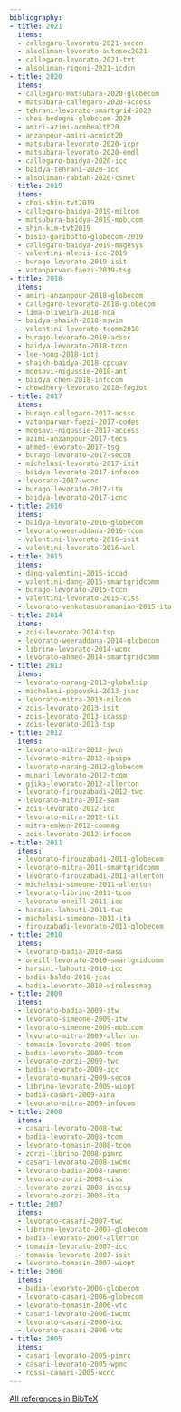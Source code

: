 ```yaml
---
bibliography:
- title: 2021
  items:
  - callegaro-levorato-2021-secon
  - alsoliman-levorato-autosec2021
  - callegaro-levorato-2021-tvt
  - alsoliman-rigoni-2021-icdcn
- title: 2020
  items:
  - callegaro-matsubara-2020-globecom
  - matsubara-callegaro-2020-access
  - tehrani-levorato-smartgrid-2020
  - choi-bedogni-globecom-2020
  - amiri-azimi-acmhealth20
  - anzanpour-amiri-acmiot20
  - matsubara-levorato-2020-icpr
  - matsubara-levorato-2020-emdl
  - callegaro-baidya-2020-icc
  - baidya-tehrani-2020-icc
  - alsoliman-rabiah-2020-csnet
- title: 2019
  items:
  - choi-shin-tvt2019
  - callegaro-baidya-2019-milcom
  - matsubara-baidya-2019-mobicom
  - shin-kim-tvt2019
  - bisio-garibotto-globecom-2019
  - callegaro-baidya-2019-magesys
  - valentini-alesii-icc-2019
  - burago-levorato-2019-isit
  - vatanparvar-faezi-2019-tsg
- title: 2018
  items:
  - amiri-anzanpour-2018-globecom
  - callegaro-levorato-2018-globecom
  - lima-oliveira-2018-nca
  - baidya-shaikh-2018-mswim
  - valentini-levorato-tcomm2018
  - burago-levorato-2018-acssc
  - baidya-levorato-2018-tccn
  - lee-hong-2018-iotj
  - shaikh-baidya-2018-cpcuav
  - moosavi-nigussie-2018-ant
  - baidya-chen-2018-infocom
  - chowdhery-levorato-2018-fogiot
- title: 2017
  items:
  - burago-callegaro-2017-acssc
  - vatanparvar-faezi-2017-codes
  - moosavi-nigussie-2017-access
  - azimi-anzanpour-2017-tecs
  - ahmed-levorato-2017-tsg
  - burago-levorato-2017-secon
  - michelusi-levorato-2017-isit
  - baidya-levorato-2017-infocom
  - levorato-2017-wcnc
  - burago-levorato-2017-ita
  - baidya-levorato-2017-icnc
- title: 2016
  items:
  - baidya-levorato-2016-globecom
  - levorato-weeraddana-2016-tcom
  - valentini-levorato-2016-isit
  - valentini-levorato-2016-wcl
- title: 2015
  items:
  - dang-valentini-2015-iccad
  - valentini-dang-2015-smartgridcomm
  - burago-levorato-2015-tccn
  - valentini-levorato-2015-ciss
  - levorato-venkatasubramanian-2015-ita
- title: 2014
  items:
  - zois-levorato-2014-tsp
  - levorato-weeraddana-2014-globecom
  - librino-levorato-2014-wcmc
  - levorato-ahmed-2014-smartgridcomm
- title: 2013
  items:
  - levorato-narang-2013-globalsip
  - michelusi-popovski-2013-jsac
  - levorato-mitra-2013-milcom
  - zois-levorato-2013-isit
  - zois-levorato-2013-icassp
  - zois-levorato-2013-tsp
- title: 2012
  items:
  - levorato-mitra-2012-jwcn
  - levorato-mitra-2012-apsipa
  - levorato-narang-2012-globecom
  - munari-levorato-2012-tcom
  - gjika-levorato-2012-allerton
  - levorato-firouzabadi-2012-twc
  - levorato-mitra-2012-sam
  - zois-levorato-2012-icc
  - levorato-mitra-2012-tit
  - mitra-emken-2012-commag
  - zois-levorato-2012-infocom
- title: 2011
  items:
  - levorato-firouzabadi-2011-globecom
  - levorato-mitra-2011-smartgridcomm
  - levorato-firouzabadi-2011-allerton
  - michelusi-simeone-2011-allerton
  - levorato-librino-2011-tcom
  - levorato-oneill-2011-icc
  - harsini-lahouti-2011-twc
  - michelusi-simeone-2011-ita
  - firouzabadi-levorato-2011-globecom
- title: 2010
  items:
  - levorato-badia-2010-mass
  - oneill-levorato-2010-smartgridcomm
  - harsini-lahouti-2010-icc
  - badia-baldo-2010-jsac
  - badia-levorato-2010-wirelessmag
- title: 2009
  items:
  - levorato-badia-2009-itw
  - levorato-simeone-2009-itw
  - levorato-simeone-2009-mobicom
  - levorato-mitra-2009-allerton
  - tomasin-levorato-2009-tcom
  - badia-levorato-2009-tcom
  - levorato-zorzi-2009-twc
  - badia-levorato-2009-icc
  - levorato-munari-2009-secon
  - librino-levorato-2009-wiopt
  - badia-casari-2009-aina
  - levorato-mitra-2009-infocom
- title: 2008
  items:
  - casari-levorato-2008-twc
  - badia-levorato-2008-tcom
  - levorato-tomasin-2008-tcom
  - zorzi-librino-2008-pimrc
  - casari-levorato-2008-iwcmc
  - levorato-badia-2008-rawnet
  - levorato-zorzi-2008-ciss
  - levorato-zorzi-2008-isccsp
  - levorato-zorzi-2008-ita
- title: 2007
  items:
  - levorato-casari-2007-twc
  - librino-levorato-2007-globecom
  - badia-levorato-2007-allerton
  - tomasin-levorato-2007-icc
  - tomasin-levorato-2007-isit
  - levorato-tomasin-2007-wiopt
- title: 2006
  items:
  - badia-levorato-2006-globecom
  - levorato-casari-2006-globecom
  - levorato-tomasin-2006-vtc
  - casari-levorato-2006-iwcmc
  - levorato-casari-2006-icc
  - levorato-casari-2006-vtc
- title: 2005
  items:
  - casari-levorato-2005-pimrc
  - casari-levorato-2005-wpmc
  - rossi-casari-2005-wcnc
---
```


<a href="/bib/iasl.bib" download="uci-iasl-{{< dateiso >}}.bib">All references in BibTeX</a>
